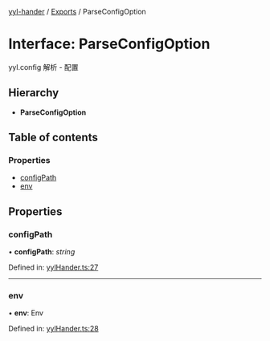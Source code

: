 [yyl-hander](../README.md) / [Exports](../modules.md) / ParseConfigOption

# Interface: ParseConfigOption

yyl.config 解析 - 配置

## Hierarchy

- **ParseConfigOption**

## Table of contents

### Properties

- [configPath](parseconfigoption.md#configpath)
- [env](parseconfigoption.md#env)

## Properties

### configPath

• **configPath**: _string_

Defined in: [yylHander.ts:27](https://github.com/jackness1208/yyl-hander/blob/7fcda46/src/yylHander.ts#L27)

---

### env

• **env**: Env

Defined in: [yylHander.ts:28](https://github.com/jackness1208/yyl-hander/blob/7fcda46/src/yylHander.ts#L28)
